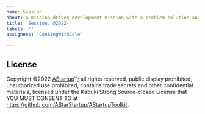```yaml
---
name: Session
about: A mission-driven development mission with a problem-solution analysis
title: 'Session. @2022-'
labels: ''
assignees: 'CookingWithCale'

---
```




## License

Copyright ©2022 [AStartup](https://astartup.net)™; all rights reserved, public display prohibited, unauthorized use prohibited, contains trade secrets and other confidential materials, licensed under the Kabuki Strong Source-closed License that YOU MUST CONSENT TO at <https://github.com/AStarStartup/AStartupToolkit>.
